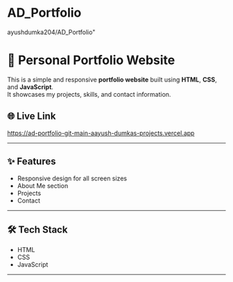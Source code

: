 # AD_Portfolio
ayushdumka204/AD_Portfolio"
# 💼 Personal Portfolio Website

This is a simple and responsive **portfolio website** built using **HTML**, **CSS**, and **JavaScript**.  
It showcases my projects, skills, and contact information.

## 🌐 Live Link
https://ad-portfolio-git-main-aayush-dumkas-projects.vercel.app

---

## ✨ Features

- Responsive design for all screen sizes  
- About Me section  
- Projects
- Contact 

---

## 🛠 Tech Stack

- HTML  
- CSS  
- JavaScript

---
